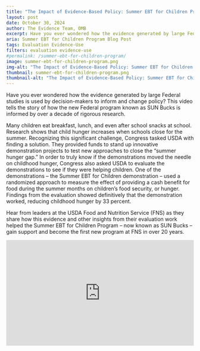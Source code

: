 ```yaml
---
title: "The Impact of Evidence-Based Policy: Summer EBT for Children Program"
layout: post
date: October 30, 2024
author: The Evidence Team, OMB
excerpt: Have you ever wondered how the evidence generated by large Federal studies is used by decision-makers to inform and change policy? This video tells the story of how...
aria: Summer EBT for Children Program Blog Post
tags: Evaluation Evidence-Use
filters: evaluation evidence-use
#permalink: /summer-ebt-for-children-program/
image: summer-ebt-for-children-program.png
img-alt: "The Impact of Evidence-Based Policy: Summer EBT for Children Program"
thumbnail: summer-ebt-for-children-program.png
thumbnail-alt: "The Impact of Evidence-Based Policy: Summer EBT for Children Program"
---
```


Have you ever wondered how the evidence generated by large Federal studies is used by decision-makers to inform and change policy? This video tells the story of how the new Federal program known as SUN Bucks is informed by over a decade of rigorous research. 
 
Many children eat breakfast, lunch, and even after school snacks at school. Research shows that child hunger increases when schools close for the summer. Recognizing this significant challenge, Congress tasked USDA with finding a solution. They provided funds to stand up innovative demonstration projects to test new approaches to close the “summer hunger gap.” In order to truly know if the demonstrations moved the needle on childhood hunger, Congress also asked USDA to evaluate the demonstrations to see if they were helping children. One of the demonstrations – the Summer EBT for Children demonstration – used a randomized approach to measure the effect of providing a cash benefit for food during the summer months on children’s food security, or hunger. Findings from the evaluation showed definitively that the demonstration worked, reducing childhood hunger by 33 percent.
 
Hear from leaders at the USDA Food and Nutrition Service (FNS) as they share how this evidence and other insights from their evaluation work helped the Summer EBT for Children Program – now known as SUN Bucks – gain support and become the first new program at FNS in over 20 years.

<div style="padding:56.25% 0 0 0;position:relative;"><iframe src="https://player.vimeo.com/video/1012558944?h=2d8754cdae&amp;badge=0&amp;autopause=0&amp;player_id=0&amp;app_id=58479" frameborder="0" allow="autoplay; fullscreen; picture-in-picture; clipboard-write" style="position:absolute;top:0;left:0;width:100%;height:100%;" title="The Impact of Evidence-Based Policy: Summer EBT for Children Program"></iframe></div><script src="https://player.vimeo.com/api/player.js"></script>
